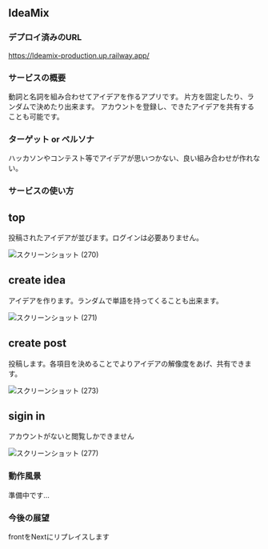 ## IdeaMix

### デプロイ済みのURL

https://ldeamix-production.up.railway.app/

### サービスの概要

動詞と名詞を組み合わせてアイデアを作るアプリです。
片方を固定したり、ランダムで決めたり出来ます。
アカウントを登録し、できたアイデアを共有することも可能です。

### ターゲット or ペルソナ

ハッカソンやコンテスト等でアイデアが思いつかない、良い組み合わせが作れない。

### サービスの使い方

## top
投稿されたアイデアが並びます。ログインは必要ありません。

![スクリーンショット (270)](https://github.com/lit-webs/lit-webs/assets/105366974/971aef45-9c39-49a3-a5a5-3350ce752e6b)

## create idea
アイデアを作ります。ランダムで単語を持ってくることも出来ます。

![スクリーンショット (271)](https://github.com/lit-webs/lit-webs/assets/105366974/91e226d3-303d-4cd8-bc7a-7fd51278703c)

## create post
投稿します。各項目を決めることでよりアイデアの解像度をあげ、共有できます。

![スクリーンショット (273)](https://github.com/lit-webs/lit-webs/assets/105366974/a840b63d-3424-43af-ab0f-67b61913d1df)

## sigin in
アカウントがないと閲覧しかできません

![スクリーンショット (277)](https://github.com/lit-webs/lit-webs/assets/105366974/3ca87c2a-e3c4-4b64-b156-71f234559244)


### 動作風景

準備中です...
### 今後の展望

frontをNextにリプレイスします
